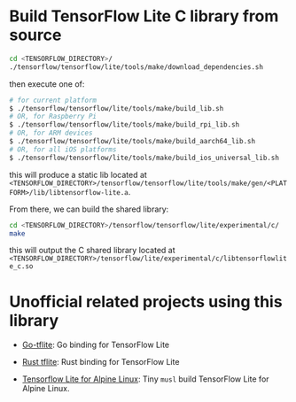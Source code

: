 # Build TensorFlow Lite C library from source

```bash
cd <TENSORFLOW_DIRECTORY>/
./tensorflow/tensorflow/lite/tools/make/download_dependencies.sh
```

then execute one of:
```bash
# for current platform
$ ./tensorflow/tensorflow/lite/tools/make/build_lib.sh
# OR, for Raspberry Pi
$ ./tensorflow/tensorflow/lite/tools/make/build_rpi_lib.sh
# OR, for ARM devices 
$ ./tensorflow/tensorflow/lite/tools/make/build_aarch64_lib.sh
# OR, for all iOS platforms
$ ./tensorflow/tensorflow/lite/tools/make/build_ios_universal_lib.sh
```

this will produce a static lib located at `<TENSORFLOW_DIRECTORY>/tensorflow/tensorflow/lite/tools/make/gen/<PLATFORM>/lib/libtensorflow-lite.a`.

From there, we can build the shared library:

```bash
cd <TENSORFLOW_DIRECTORY>/tensorflow/tensorflow/lite/experimental/c/
make
```
this will output the C shared library located at `<TENSORFLOW_DIRECTORY>/tensorflow/lite/experimental/c/libtensorflowlite_c.so`


# Unofficial related projects using this library

- [Go-tflite](https://github.com/mattn/go-tflite): Go binding for TensorFlow Lite

- [Rust tflite](https://crates.io/crates/tflite): Rust binding for TensorFlow Lite

- [Tensorflow Lite for Alpine Linux](): Tiny `musl` build TensorFlow Lite for Alpine Linux.
